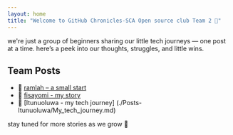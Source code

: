 ```yaml
---
layout: home
title: "Welcome to GitHub Chronicles-SCA Open source club Team 2 🌱"
---
```


we're just a group of beginners sharing our little tech journeys — one post at a time. here’s a peek into our thoughts, struggles, and little wins.



## Team Posts

- 🌼 [ramlah – a small start](./Posts/Ramlah/ramlah's-journey.md)
- 🌼 [fisayomi - my story](./posts/olufisayomi/GitHub_journey.md)
- 🌼 [Itunuoluwa - my tech journey]
(./Posts-Itunuoluwa/My_tech_journey.md)

stay tuned for more stories as we grow 🌸
